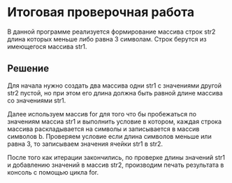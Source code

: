 # Итоговая проверочная работа
В данной программе реализуется формирование массива строк str2 длина которых меньше либо равна 3 символам. Строк берутся из имеющегося массива str1.

## Решение

Для начала нужно создать два массива одни str1 с значениями другой str2 пустой, но при этом его длина должна быть равной длине массива со значениями str1.

Далее используем массив for для того что бы пробежаться по значениям массиа str1 и выполнить условие в котором, каждая строка массива раскладывается на символы и записывается в массив символов b. Проверяем условие если длина символов меньше или равна 3, то записываем значения ячейки str1 в str2.

После того как итерации закончились, по проверке длины значений str1 и добавлению значений в массив str2, производим печать результата в консоль с помощью цикла for.
